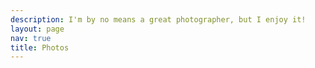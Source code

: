 ```yaml
---
description: I'm by no means a great photographer, but I enjoy it!
layout: page
nav: true
title: Photos
---
```


<div id="gallery"></div>
